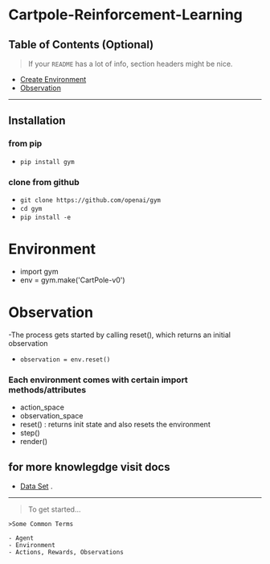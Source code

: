 # Cartpole-Reinforcement-Learning

## Table of Contents (Optional)

> If your `README` has a lot of info, section headers might be nice.

- [Create Environment](#Environment)
- [Observation](#Observation)
---


## Installation
### from pip
- `pip install gym` 
### clone from github
- ` git clone https://github.com/openai/gym `
- ` cd gym `
- ` pip install -e ` 

# Environment
- import gym
- env = gym.make('CartPole-v0')
# Observation
-The process gets started by calling reset(), which returns an initial observation
- `observation = env.reset()`


### Each environment comes with certain import methods/attributes
- action_space
- observation_space
- reset() : returns init state and also resets the environment
- step()
- render()

## for more knowlegdge visit docs
- <a href="https://gym.openai.com/docs/" target="_blank">Data Set</a> .



---

> To get started...
```shell
>Some Common Terms

- Agent
- Environment
- Actions, Rewards, Observations
                  
```

